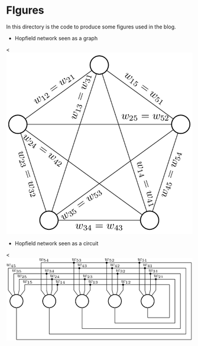 
# FIgures

In this directory is the code to produce some figures used in the blog.

* Hopfield network seen as a graph

<![Hopfield network seen as a graph](hopfieldGraph.png "Hopfield graph")

* Hopfield network seen as a circuit

<![Hopfield network seen as a circuit](hopfieldCircuit.png "Hopfield circuit")
